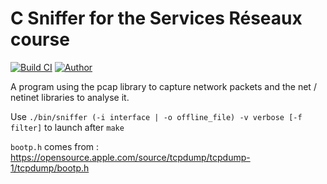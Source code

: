 # C Sniffer for the Services Réseaux course

[![Build CI](https://github.com/FelixLusseau/sniffer/actions/workflows/Build.yml/badge.svg)](https://github.com/FelixLusseau/sniffer/actions/workflows/Build.yml)
[![Author](https://img.shields.io/badge/author-@FelixLusseau-blue)](https://github.com/FelixLusseau)

A program using the pcap library to capture network packets and the net / netinet libraries to analyse it.

Use `./bin/sniffer (-i interface | -o offline_file) -v verbose [-f filter]` to launch after `make`

`bootp.h` comes from : https://opensource.apple.com/source/tcpdump/tcpdump-1/tcpdump/bootp.h
